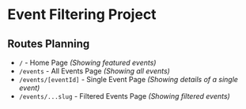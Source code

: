 # Event Filtering Project

## Routes Planning

- `/` - Home Page _(Showing featured events)_
- `/events` - All Events Page _(Showing all events)_
- `/events/[eventId]` - Single Event Page _(Showing details of a single event)_
- `/events/...slug` - Filtered Events Page _(Showing filtered events)_




